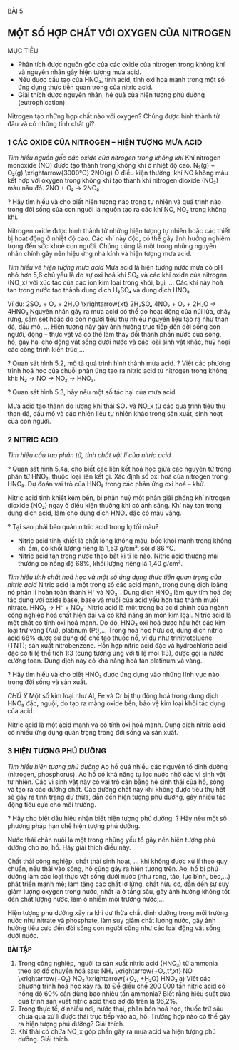 BÀI 5

## MỘT SỐ HỢP CHẤT VỚI OXYGEN CỦA NITROGEN

MỤC TIÊU
- Phân tích được nguồn gốc của các oxide của nitrogen trong không khí và nguyên nhân gây hiện tượng mưa acid.
- Nêu được cấu tạo của HNO₃, tính acid, tính oxi hoá mạnh trong một số ứng dụng thực tiễn quan trọng của nitric acid.
- Giải thích được nguyên nhân, hệ quả của hiện tượng phú dưỡng (eutrophication).

Nitrogen tạo những hợp chất nào với oxygen? Chúng được hình thành từ đâu và có những tính chất gì?

### 1 CÁC OXIDE CỦA NITROGEN – HIỆN TƯỢNG MƯA ACID

*Tìm hiểu nguồn gốc các oxide của nitrogen trong không khí*
Khí nitrogen monoxide (NO) được tạo thành trong không khí ở nhiệt độ cao.
N₂(g) + O₂(g) \xrightarrow{3000°C} 2NO(g)
Ở điều kiện thường, khí NO không màu kết hợp với oxygen trong không khí tạo thành khí nitrogen dioxide (NO₂) màu nâu đỏ.
2NO + O₂ → 2NO₂

? Hãy tìm hiểu và cho biết hiện tượng nào trong tự nhiên và quá trình nào trong đời sống của con người là nguồn tạo ra các khí NO, NO₂ trong không khí.

Nitrogen oxide được hình thành từ những hiện tượng tự nhiên hoặc các thiết bị hoạt động ở nhiệt độ cao. Các khí này độc, có thể gây ảnh hưởng nghiêm trọng đến sức khoẻ con người. Chúng cũng là một trong những nguyên nhân chính gây nên hiệu ứng nhà kính và hiện tượng mưa acid.

*Tìm hiểu về hiện tượng mưa acid*
Mưa acid là hiện tượng nước mưa có pH nhỏ hơn 5,6 chủ yếu là do sự oxi hoá khí SO₂ và các khí oxide của nitrogen (NO_x) với xúc tác của các ion kim loại trong khói, bụi, ... Các khí này hoà tan trong nước tạo thành dung dịch H₂SO₄ và dung dịch HNO₃.

Ví dụ: 2SO₂ + O₂ + 2H₂O \xrightarrow{xt} 2H₂SO₄
       4NO₂ + O₂ + 2H₂O → 4HNO₃
Nguyên nhân gây ra mưa acid có thể do hoạt động của núi lửa, cháy rừng, sấm sét hoặc do con người tiêu thụ nhiều nguyên liệu tạo ra như than đá, dầu mỏ, ... Hiện tượng này gây ảnh hưởng trực tiếp đến đời sống con người, động – thực vật và có thể làm thay đổi thành phần nước của sông, hồ, gây hại cho động vật sống dưới nước và các loài sinh vật khác, huỷ hoại các công trình kiến trúc,...

? Quan sát hình 5.2, mô tả quá trình hình thành mưa acid.
? Viết các phương trình hoá học của chuỗi phản ứng tạo ra nitric acid từ nitrogen trong không khí:
N₂ → NO → NO₂ → HNO₃.

? Quan sát hình 5.3, hãy nêu một số tác hại của mưa acid.

Mưa acid tạo thành do lượng khí thải SO₂ và NO_x từ các quá trình tiêu thụ than đá, dầu mỏ và các nhiên liệu tự nhiên khác trong sản xuất, sinh hoạt của con người.

### 2 NITRIC ACID

*Tìm hiểu cấu tạo phân tử, tính chất vật lí của nitric acid*

? Quan sát hình 5.4a, cho biết các liên kết hoá học giữa các nguyên tử trong phân tử HNO₃, thuộc loại liên kết gì. Xác định số oxi hoá của nitrogen trong HNO₃. Dự đoán vai trò của HNO₃ trong các phản ứng oxi hoá – khử.

Nitric acid tinh khiết kém bền, bị phân huỷ một phần giải phóng khí nitrogen dioxide (NO₂) ngay ở điều kiện thường khi có ánh sáng. Khí này tan trong dung dịch acid, làm cho dung dịch HNO₃ đặc có màu vàng.

? Tại sao phải bảo quản nitric acid trong lọ tối màu?

- Nitric acid tinh khiết là chất lỏng không màu, bốc khói mạnh trong không khí ẩm, có khối lượng riêng là 1,53 g/cm³, sôi ở 86 °C.
- Nitric acid tan trong nước theo bất kì tỉ lệ nào. Nitric acid thương mại thường có nồng độ 68%, khối lượng riêng là 1,40 g/cm³.

*Tìm hiểu tính chất hoá học và một số ứng dụng thực tiễn quan trọng của nitric acid*
Nitric acid là một trong số các acid mạnh, trong dung dịch loãng nó phân li hoàn toàn thành H⁺ và NO₃⁻. Dung dịch HNO₃ làm quỳ tím hoá đỏ; tác dụng với oxide base, base và muối của acid yếu hơn tạo thành muối nitrate.
HNO₃ → H⁺ + NO₃⁻
Nitric acid là một trong ba acid chính của ngành công nghiệp hoá chất hiện đại và có khả năng ăn mòn kim loại.
Nitric acid là một chất có tính oxi hoá mạnh. Do đó, HNO₃ oxi hoá được hầu hết các kim loại trừ vàng (Au), platinum (Pt),...
Trong hoá học hữu cơ, dung dịch nitric acid 68% được sử dụng để chế tạo thuốc nổ, ví dụ như trinitrotoluene (TNT); sản xuất nitrobenzene.
Hỗn hợp nitric acid đặc và hydrochloric acid đặc có tỉ lệ thể tích 1:3 (cùng tương ứng với tỉ lệ mol 1:3), được gọi là nước cường toan. Dung dịch này có khả năng hoà tan platinum và vàng.

? Hãy tìm hiểu và cho biết HNO₃ được ứng dụng vào những lĩnh vực nào trong đời sống và sản xuất.

*CHÚ Ý*
Một số kim loại như Al, Fe và Cr bị thụ động hoá trong dung dịch HNO₃ đặc, nguội, do tạo ra màng oxide bền, bảo vệ kim loại khỏi tác dụng của acid.

Nitric acid là một acid mạnh và có tính oxi hoá mạnh. Dung dịch nitric acid có nhiều ứng dụng quan trọng trong đời sống và sản xuất.

### 3 HIỆN TƯỢNG PHÚ DƯỠNG

*Tìm hiểu hiện tượng phú dưỡng*
Ao hồ quá nhiều các nguyên tố dinh dưỡng (nitrogen, phosphorus).
Ao hồ có khả năng tự lọc nước nhờ các vi sinh vật tự nhiên. Các vi sinh vật này có vai trò cân bằng hệ sinh thái của hồ, sông và tạo ra các dưỡng chất. Các dưỡng chất này khi không được tiêu thụ hết sẽ gây ra tình trạng dư thừa, dẫn đến hiện tượng phú dưỡng, gây nhiều tác động tiêu cực cho môi trường.

? Hãy cho biết dấu hiệu nhận biết hiện tượng phú dưỡng.
? Hãy nêu một số phương pháp hạn chế hiện tượng phú dưỡng.

Nước thải chăn nuôi là một trong những yếu tố gây nên hiện tượng phú dưỡng cho ao, hồ. Hãy giải thích điều này.

Chất thải công nghiệp, chất thải sinh hoạt, ... khi không được xử lí theo quy chuẩn, nếu thải vào sông, hồ cũng gây ra hiện tượng trên.
Ao, hồ bị phú dưỡng làm các loại thực vật sống dưới nước (như rong, tảo, lục bình, bèo,...) phát triển mạnh mẽ; làm tăng các chất lơ lửng, chất hữu cơ, dẫn đến sự suy giảm lượng oxygen trong nước, nhất là ở tầng sâu, gây ảnh hưởng không tốt đến chất lượng nước, làm ô nhiễm môi trường nước,...

Hiện tượng phú dưỡng xảy ra khi dư thừa chất dinh dưỡng trong môi trường nước như nitrate và phosphate, làm suy giảm chất lượng nước, gây ảnh hưởng tiêu cực đến đời sống con người cũng như các loài động vật sống dưới nước.

**BÀI TẬP**

1. Trong công nghiệp, người ta sản xuất nitric acid (HNO₃) từ ammonia theo sơ đồ chuyển hoá sau:
   NH₃ \xrightarrow{+O₂,t°,xt} NO \xrightarrow{+O₂} NO₂ \xrightarrow{+O₂, +H₂O} HNO₃
   a) Viết các phương trình hoá học xảy ra.
   b) Để điều chế 200 000 tấn nitric acid có nồng độ 60% cần dùng bao nhiêu tấn ammonia? Biết rằng hiệu suất của quá trình sản xuất nitric acid theo sơ đồ trên là 96,2%.
2. Trong thực tế, ở nhiều nơi, nước thải, phân bón hoá học, thuốc trừ sâu chưa qua xử lí được thải trực tiếp vào ao, hồ. Trường hợp nào có thể gây ra hiện tượng phú dưỡng? Giải thích.
3. Khí thải có chứa NO_x góp phần gây ra mưa acid và hiện tượng phú dưỡng. Giải thích.

